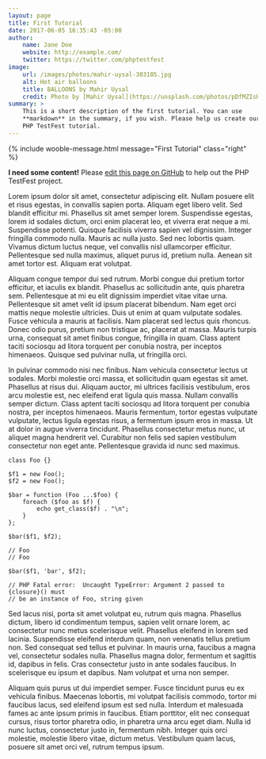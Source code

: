 ```yaml
---
layout: page
title: First Tutorial
date: 2017-06-05 16:35:43 -05:00
author:
    name: Jane Doe
    website: http://example.com/
    twitter: https://twitter.com/phptestfest
image:
    url: /images/photos/mahir-uysal-303105.jpg
    alt: Hot air balloons
    title: BALLOONS by Mahir Uysal
    credit: Photo by [Mahir Uysal](https://unsplash.com/photos/pDfMZIsHV68).
summary: >
    This is a short description of the first tutorial. You can use
    **markdown** in the summary, if you wish. Please help us create our first
    PHP TestFest tutorial.
---
```


{% include wooble-message.html message="First Tutorial" class="right" %}

**I need some content!** Please [edit this page on GitHub](https://github.com/phpcommunity/phptestfest.org/edit/master/docs/_tutorials/first-tutorial.md) to help out the PHP TestFest project.

Lorem ipsum dolor sit amet, consectetur adipiscing elit. Nullam posuere elit et risus egestas, in convallis sapien porta. Aliquam eget libero velit. Sed blandit efficitur mi. Phasellus sit amet semper lorem. Suspendisse egestas, lorem id sodales dictum, orci enim placerat leo, et viverra erat neque a mi. Suspendisse potenti. Quisque facilisis viverra sapien vel dignissim. Integer fringilla commodo nulla. Mauris ac nulla justo. Sed nec lobortis quam. Vivamus dictum luctus neque, vel convallis nisl ullamcorper efficitur. Pellentesque sed nulla maximus, aliquet purus id, pretium nulla. Aenean sit amet tortor est. Aliquam erat volutpat.

Aliquam congue tempor dui sed rutrum. Morbi congue dui pretium tortor efficitur, et iaculis ex blandit. Phasellus ac sollicitudin ante, quis pharetra sem. Pellentesque at mi eu elit dignissim imperdiet vitae vitae urna. Pellentesque sit amet velit id ipsum placerat bibendum. Nam eget orci mattis neque molestie ultricies. Duis ut enim at quam vulputate sodales. Fusce vehicula a mauris at facilisis. Nam placerat sed lectus quis rhoncus. Donec odio purus, pretium non tristique ac, placerat at massa. Mauris turpis urna, consequat sit amet finibus congue, fringilla in quam. Class aptent taciti sociosqu ad litora torquent per conubia nostra, per inceptos himenaeos. Quisque sed pulvinar nulla, ut fringilla orci.

In pulvinar commodo nisi nec finibus. Nam vehicula consectetur lectus ut sodales. Morbi molestie orci massa, et sollicitudin quam egestas sit amet. Phasellus at risus dui. Aliquam auctor, mi ultrices facilisis vestibulum, eros arcu molestie est, nec eleifend erat ligula quis massa. Nullam convallis semper dictum. Class aptent taciti sociosqu ad litora torquent per conubia nostra, per inceptos himenaeos. Mauris fermentum, tortor egestas vulputate vulputate, lectus ligula egestas risus, a fermentum ipsum eros in massa. Ut at dolor in augue viverra tincidunt. Phasellus consectetur metus nunc, ut aliquet magna hendrerit vel. Curabitur non felis sed sapien vestibulum consectetur non eget ante. Pellentesque gravida id nunc sed maximus.


``` php?start_inline=1
class Foo {}

$f1 = new Foo();
$f2 = new Foo();

$bar = function (Foo ...$foo) {
    foreach ($foo as $f) {
        echo get_class($f) . "\n";
    }
};

$bar($f1, $f2);

// Foo
// Foo

$bar($f1, 'bar', $f2);

// PHP Fatal error:  Uncaught TypeError: Argument 2 passed to {closure}() must 
// be an instance of Foo, string given
```

Sed lacus nisi, porta sit amet volutpat eu, rutrum quis magna. Phasellus dictum, libero id condimentum tempus, sapien velit ornare lorem, ac consectetur nunc metus scelerisque velit. Phasellus eleifend in lorem sed lacinia. Suspendisse eleifend interdum quam, non venenatis tellus pretium non. Sed consequat sed tellus et pulvinar. In mauris urna, faucibus a magna vel, consectetur sodales nulla. Phasellus magna dolor, fermentum et sagittis id, dapibus in felis. Cras consectetur justo in ante sodales faucibus. In scelerisque eu ipsum et dapibus. Nam volutpat et urna non semper.

Aliquam quis purus ut dui imperdiet semper. Fusce tincidunt purus eu ex vehicula finibus. Maecenas lobortis, mi volutpat facilisis commodo, tortor mi faucibus lacus, sed eleifend ipsum est sed nulla. Interdum et malesuada fames ac ante ipsum primis in faucibus. Etiam porttitor, elit nec consequat cursus, risus tortor pharetra odio, in pharetra urna arcu eget diam. Nulla id nunc luctus, consectetur justo in, fermentum nibh. Integer quis orci molestie, molestie libero vitae, dictum metus. Vestibulum quam lacus, posuere sit amet orci vel, rutrum tempus ipsum.
